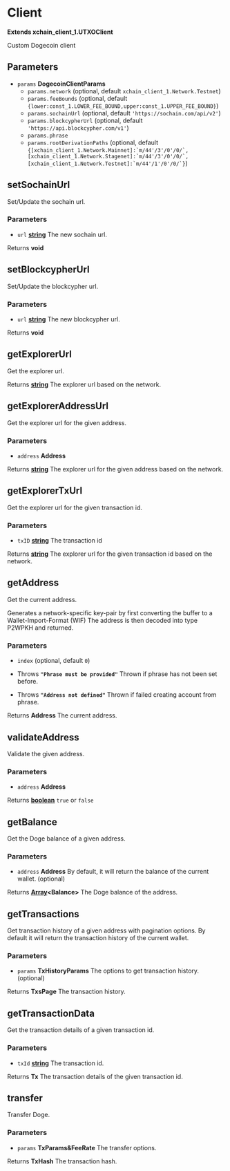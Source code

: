 # Client

**Extends xchain_client_1.UTXOClient**

Custom Dogecoin client

## Parameters

-   `params` **DogecoinClientParams** 
    -   `params.network`   (optional, default `xchain_client_1.Network.Testnet`)
    -   `params.feeBounds`   (optional, default `{lower:const_1.LOWER_FEE_BOUND,upper:const_1.UPPER_FEE_BOUND}`)
    -   `params.sochainUrl`   (optional, default `'https://sochain.com/api/v2'`)
    -   `params.blockcypherUrl`   (optional, default `'https://api.blockcypher.com/v1'`)
    -   `params.phrase`  
    -   `params.rootDerivationPaths`   (optional, default ``{[xchain_client_1.Network.Mainnet]:`m/44'/3'/0'/0/`,[xchain_client_1.Network.Stagenet]:`m/44'/3'/0'/0/`,[xchain_client_1.Network.Testnet]:`m/44'/1'/0'/0/`}``)

## setSochainUrl

Set/Update the sochain url.

### Parameters

-   `url` **[string][1]** The new sochain url.

Returns **void** 

## setBlockcypherUrl

Set/Update the blockcypher url.

### Parameters

-   `url` **[string][1]** The new blockcypher url.

Returns **void** 

## getExplorerUrl

Get the explorer url.

Returns **[string][1]** The explorer url based on the network.

## getExplorerAddressUrl

Get the explorer url for the given address.

### Parameters

-   `address` **Address** 

Returns **[string][1]** The explorer url for the given address based on the network.

## getExplorerTxUrl

Get the explorer url for the given transaction id.

### Parameters

-   `txID` **[string][1]** The transaction id

Returns **[string][1]** The explorer url for the given transaction id based on the network.

## getAddress

Get the current address.

Generates a network-specific key-pair by first converting the buffer to a Wallet-Import-Format (WIF)
The address is then decoded into type P2WPKH and returned.

### Parameters

-   `index`   (optional, default `0`)


-   Throws **`"Phrase must be provided"`** Thrown if phrase has not been set before.
-   Throws **`"Address not defined"`** Thrown if failed creating account from phrase.

Returns **Address** The current address.

## validateAddress

Validate the given address.

### Parameters

-   `address` **Address** 

Returns **[boolean][2]** `true` or `false`

## getBalance

Get the Doge balance of a given address.

### Parameters

-   `address` **Address** By default, it will return the balance of the current wallet. (optional)

Returns **[Array][3]&lt;Balance>** The Doge balance of the address.

## getTransactions

Get transaction history of a given address with pagination options.
By default it will return the transaction history of the current wallet.

### Parameters

-   `params` **TxHistoryParams** The options to get transaction history. (optional)

Returns **TxsPage** The transaction history.

## getTransactionData

Get the transaction details of a given transaction id.

### Parameters

-   `txId` **[string][1]** The transaction id.

Returns **Tx** The transaction details of the given transaction id.

## transfer

Transfer Doge.

### Parameters

-   `params` **TxParams&FeeRate** The transfer options.

Returns **TxHash** The transaction hash.

[1]: https://developer.mozilla.org/docs/Web/JavaScript/Reference/Global_Objects/String

[2]: https://developer.mozilla.org/docs/Web/JavaScript/Reference/Global_Objects/Boolean

[3]: https://developer.mozilla.org/docs/Web/JavaScript/Reference/Global_Objects/Array
